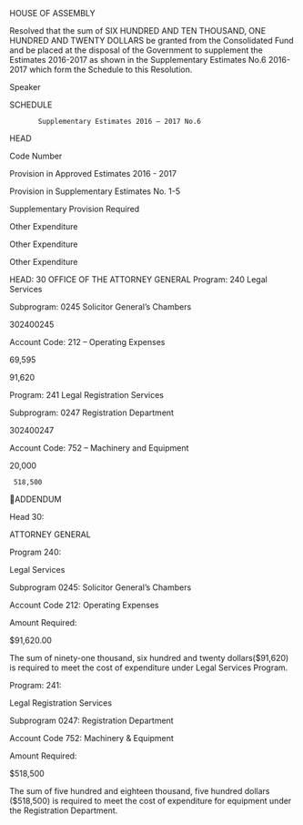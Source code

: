 HOUSE OF ASSEMBLY

Resolved that the sum of SIX HUNDRED AND TEN THOUSAND, ONE HUNDRED AND TWENTY
DOLLARS be granted from the Consolidated Fund and be placed at the disposal of the Government
to supplement the Estimates 2016-2017 as shown in the Supplementary Estimates No.6 2016-2017
which form the Schedule to this Resolution.

Speaker

SCHEDULE

           Supplementary Estimates 2016 – 2017 No.6

HEAD

Code
Number

Provision in
Approved
Estimates
2016 - 2017

Provision in
Supplementary
Estimates
No. 1-5

Supplementary
Provision
Required

Other
Expenditure

Other
Expenditure

Other
Expenditure

HEAD: 30  OFFICE OF THE ATTORNEY
GENERAL
Program: 240 Legal Services

Subprogram: 0245  Solicitor General’s Chambers

302400245

Account Code: 212 – Operating Expenses

69,595

91,620

Program: 241 Legal Registration Services

Subprogram: 0247  Registration Department

302400247

Account Code: 752 – Machinery and Equipment

20,000

     518,500

ADDENDUM

Head 30:

ATTORNEY GENERAL

Program 240:

Legal Services

Subprogram 0245:   Solicitor General’s Chambers

Account Code 212:   Operating Expenses

Amount Required:

$91,620.00

The  sum  of  ninety-one  thousand,  six  hundred  and  twenty
dollars($91,620)  is required to meet the cost of expenditure under Legal
Services Program.

Program: 241:

Legal Registration Services

Subprogram 0247:   Registration Department

Account Code 752:   Machinery & Equipment

Amount Required:

$518,500

The  sum  of  five  hundred  and  eighteen  thousand,  five  hundred
dollars  ($518,500)  is  required  to  meet  the  cost  of  expenditure  for
equipment under the Registration Department.

